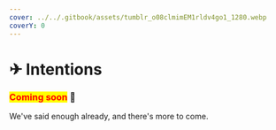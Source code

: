 ```yaml
---
cover: ../../.gitbook/assets/tumblr_o08clmimEM1rldv4go1_1280.webp
coverY: 0
---
```


# ✈ Intentions

### <mark style="color:red;">**Coming soon**</mark> 👻

We've said enough already, and there's more to come.
